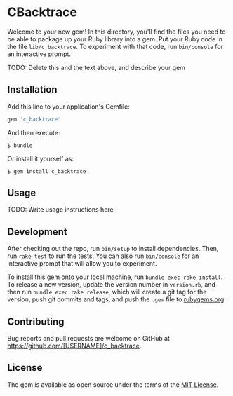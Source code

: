 # CBacktrace

Welcome to your new gem! In this directory, you'll find the files you need to be able to package up your Ruby library into a gem. Put your Ruby code in the file `lib/c_backtrace`. To experiment with that code, run `bin/console` for an interactive prompt.

TODO: Delete this and the text above, and describe your gem

## Installation

Add this line to your application's Gemfile:

```ruby
gem 'c_backtrace'
```

And then execute:

    $ bundle

Or install it yourself as:

    $ gem install c_backtrace

## Usage

TODO: Write usage instructions here

## Development

After checking out the repo, run `bin/setup` to install dependencies. Then, run `rake test` to run the tests. You can also run `bin/console` for an interactive prompt that will allow you to experiment.

To install this gem onto your local machine, run `bundle exec rake install`. To release a new version, update the version number in `version.rb`, and then run `bundle exec rake release`, which will create a git tag for the version, push git commits and tags, and push the `.gem` file to [rubygems.org](https://rubygems.org).

## Contributing

Bug reports and pull requests are welcome on GitHub at https://github.com/[USERNAME]/c_backtrace.

## License

The gem is available as open source under the terms of the [MIT License](https://opensource.org/licenses/MIT).
